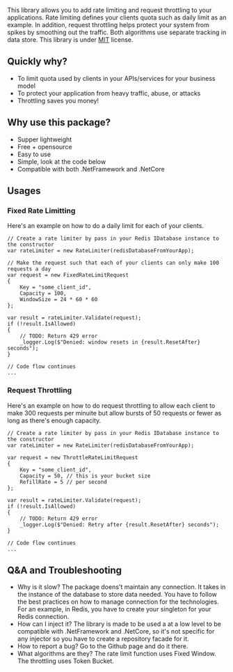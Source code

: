 This library allows you to add rate limiting and request throttling to your applications. Rate limiting defines your clients quota such as daily limit as an example. In addition, request throttling helps protect your system from spikes by smoothing out the traffic. Both algorithms use separate tracking in data store.
This library is under [MIT](https://opensource.org/licenses/MIT) license.

## Quickly why?
- To limit quota used by clients in your APIs/services for your business model
- To protect your application from heavy traffic, abuse, or attacks
- Throttling saves you money! 

## Why use this package?
- Supper lightweight
- Free + opensource
- Easy to use
- Simple, look at the code below
- Compatible with both .NetFramework and .NetCore

## Usages
### Fixed Rate Limitting
Here's an example on how to do a daily limit for each of your clients.
```CSharp
// Create a rate limiter by pass in your Redis IDatabase instance to the constructor
var rateLimiter = new RateLimiter(redisDatabaseFromYourApp);

// Make the request such that each of your clients can only make 100 requests a day
var request = new FixedRateLimitRequest
{
    Key = "some_client_id",
    Capacity = 100,
    WindowSize = 24 * 60 * 60
};

var result = rateLimiter.Validate(request);
if (!result.IsAllowed)
{
    // TODO: Return 429 error
    _logger.Log($"Denied: window resets in {result.ResetAfter} seconds");
}

// Code flow continues
... 
```

### Request Throttling
Here's an example on how to do request throttling to allow each client to make 300 requests per minuite but
allow bursts of 50 requests or fewer as long as there's enough capacity.
```CSharp
// Create a rate limiter by pass in your Redis IDatabase instance to the constructor
var rateLimiter = new RateLimiter(redisDatabaseFromYourApp);

var request = new ThrottleRateLimitRequest
{
    Key = "some_client_id",
    Capacity = 50, // this is your bucket size
    RefillRate = 5 // per second
};

var result = rateLimiter.Validate(request);
if (!result.IsAllowed)
{
    // TODO: Return 429 error
    _logger.Log($"Denied: Retry after {result.ResetAfter} seconds");
}

// Code flow continues
... 
```

## Q&A and Troubleshooting
- Why is it slow? The package doens't maintain any connection. It takes in the instance of the database to store data needed. You have to follow the best practices on how to manage connection for the technologies. For an example, in Redis, you have to create your singleton for your Redis connection.
- How can I inject it? The library is made to be used a at a low level to be compatible with .NetFramework and .NetCore, so it's not specific for any injector so you have to create a repository facade for it.
- How to report a bug? Go to the Github page and do it there.
- What algorithms are they? The rate limit function uses Fixed Window. The throttling uses Token Bucket.